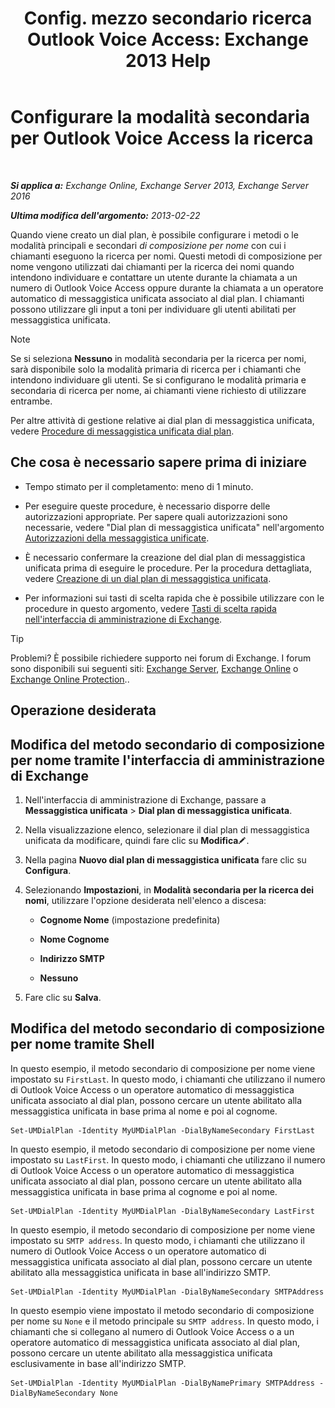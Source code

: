 ﻿---
title: 'Config. mezzo secondario ricerca Outlook Voice Access: Exchange 2013 Help'
TOCTitle: Configurare la modalità secondaria per Outlook Voice Access la ricerca
ms:assetid: 5cd4e0a0-d023-45a1-aa3c-b8dea6ec6d72
ms:mtpsurl: https://technet.microsoft.com/it-it/library/Aa998311(v=EXCHG.150)
ms:contentKeyID: 52057260
ms.date: 05/22/2018
mtps_version: v=EXCHG.150
ms.translationtype: MT
---

# Configurare la modalità secondaria per Outlook Voice Access la ricerca

 

_**Si applica a:** Exchange Online, Exchange Server 2013, Exchange Server 2016_

_**Ultima modifica dell'argomento:** 2013-02-22_

Quando viene creato un dial plan, è possibile configurare i metodi o le modalità principali e secondari *di composizione per nome* con cui i chiamanti eseguono la ricerca per nomi. Questi metodi di composizione per nome vengono utilizzati dai chiamanti per la ricerca dei nomi quando intendono individuare e contattare un utente durante la chiamata a un numero di Outlook Voice Access oppure durante la chiamata a un operatore automatico di messaggistica unificata associato al dial plan. I chiamanti possono utilizzare gli input a toni per individuare gli utenti abilitati per messaggistica unificata.


> [!NOTE]
> Se si seleziona <STRONG>Nessuno</STRONG> in modalità secondaria per la ricerca per nomi, sarà disponibile solo la modalità primaria di ricerca per i chiamanti che intendono individuare gli utenti. Se si configurano le modalità primaria e secondaria di ricerca per nome, ai chiamanti viene richiesto di utilizzare entrambe.



Per altre attività di gestione relative ai dial plan di messaggistica unificata, vedere [Procedure di messaggistica unificata dial plan](um-dial-plan-procedures-exchange-2013-help.md).

## Che cosa è necessario sapere prima di iniziare

  - Tempo stimato per il completamento: meno di 1 minuto.

  - Per eseguire queste procedure, è necessario disporre delle autorizzazioni appropriate. Per sapere quali autorizzazioni sono necessarie, vedere "Dial plan di messaggistica unificata" nell'argomento [Autorizzazioni della messaggistica unificate](unified-messaging-permissions-exchange-2013-help.md).

  - È necessario confermare la creazione del dial plan di messaggistica unificata prima di eseguire le procedure. Per la procedura dettagliata, vedere [Creazione di un dial plan di messaggistica unificata](create-a-um-dial-plan-exchange-2013-help.md).

  - Per informazioni sui tasti di scelta rapida che è possibile utilizzare con le procedure in questo argomento, vedere [Tasti di scelta rapida nell'interfaccia di amministrazione di Exchange](keyboard-shortcuts-in-the-exchange-admin-center-exchange-online-protection-help.md).


> [!TIP]
> Problemi? È possibile richiedere supporto nei forum di Exchange. I forum sono disponibili sui seguenti siti: <A href="https://go.microsoft.com/fwlink/p/?linkid=60612">Exchange Server</A>, <A href="https://go.microsoft.com/fwlink/p/?linkid=267542">Exchange Online</A> o <A href="https://go.microsoft.com/fwlink/p/?linkid=285351">Exchange Online Protection</A>..



## Operazione desiderata

## Modifica del metodo secondario di composizione per nome tramite l'interfaccia di amministrazione di Exchange

1.  Nell'interfaccia di amministrazione di Exchange, passare a **Messaggistica unificata** \> **Dial plan di messaggistica unificata**.

2.  Nella visualizzazione elenco, selezionare il dial plan di messaggistica unificata da modificare, quindi fare clic su **Modifica**![Icona Modifica](images/JJ218640.6f53ccb2-1f13-4c02-bea0-30690e6ea71d(EXCHG.150).gif "Icona Modifica").

3.  Nella pagina **Nuovo dial plan di messaggistica unificata** fare clic su **Configura**.

4.  Selezionando **Impostazioni**, in **Modalità secondaria per la ricerca dei nomi**, utilizzare l'opzione desiderata nell'elenco a discesa:
    
      - **Cognome Nome** (impostazione predefinita)
    
      - **Nome Cognome**
    
      - **Indirizzo SMTP**
    
      - **Nessuno**

5.  Fare clic su **Salva**.

## Modifica del metodo secondario di composizione per nome tramite Shell

In questo esempio, il metodo secondario di composizione per nome viene impostato su `FirstLast`. In questo modo, i chiamanti che utilizzano il numero di Outlook Voice Access o un operatore automatico di messaggistica unificata associato al dial plan, possono cercare un utente abilitato alla messaggistica unificata in base prima al nome e poi al cognome.

    Set-UMDialPlan -Identity MyUMDialPlan -DialByNameSecondary FirstLast

In questo esempio, il metodo secondario di composizione per nome viene impostato su `LastFirst`. In questo modo, i chiamanti che utilizzano il numero di Outlook Voice Access o un operatore automatico di messaggistica unificata associato al dial plan, possono cercare un utente abilitato alla messaggistica unificata in base prima al cognome e poi al nome.

    Set-UMDialPlan -Identity MyUMDialPlan -DialByNameSecondary LastFirst 

In questo esempio, il metodo secondario di composizione per nome viene impostato su `SMTP address`. In questo modo, i chiamanti che utilizzano il numero di Outlook Voice Access o un operatore automatico di messaggistica unificata associato al dial plan, possono cercare un utente abilitato alla messaggistica unificata in base all'indirizzo SMTP.

    Set-UMDialPlan -Identity MyUMDialPlan -DialByNameSecondary SMTPAddress 

In questo esempio viene impostato il metodo secondario di composizione per nome su `None` e il metodo principale su `SMTP address`. In questo modo, i chiamanti che si collegano al numero di Outlook Voice Access o a un operatore automatico di messaggistica unificata associato al dial plan, possono cercare un utente abilitato alla messaggistica unificata esclusivamente in base all'indirizzo SMTP.

    Set-UMDialPlan -Identity MyUMDialPlan -DialByNamePrimary SMTPAddress -DialByNameSecondary None

